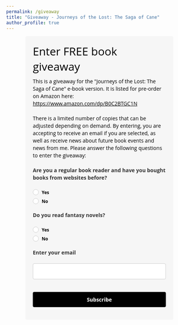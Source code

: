 ```yaml
---
permalink: /giveaway
title: "Giveaway - Journeys of the Lost: The Saga of Cane"
author_profile: true
---
```


<!-- <style type="text/css">@import url("https://assets.mlcdn.com/fonts.css?version=1680621");</style> -->
<style type="text/css">
/* LOADER */
.ml-form-embedSubmitLoad {
display: inline-block;
width: 20px;
height: 20px;
}

.g-recaptcha {
transform: scale(1);
-webkit-transform: scale(1);
transform-origin: 0 0;
-webkit-transform-origin: 0 0;
height: ;
}

.sr-only {
position: absolute;
width: 1px;
height: 1px;
padding: 0;
margin: -1px;
overflow: hidden;
clip: rect(0,0,0,0);
border: 0;
}

.ml-form-embedSubmitLoad:after {
content: " ";
display: block;
width: 11px;
height: 11px;
margin: 1px;
border-radius: 50%;
border: 4px solid #fff;
border-color: #ffffff #ffffff #ffffff transparent;
animation: ml-form-embedSubmitLoad 1.2s linear infinite;
}
@keyframes ml-form-embedSubmitLoad {
0% {
transform: rotate(0deg);
}
100% {
transform: rotate(360deg);
}
}
#mlb2-4559035.ml-form-embedContainer {
box-sizing: border-box;
display: table;
margin: 0 auto;
position: static;
width: 100% !important;
}
#mlb2-4559035.ml-form-embedContainer h4,
#mlb2-4559035.ml-form-embedContainer p,
#mlb2-4559035.ml-form-embedContainer span,
#mlb2-4559035.ml-form-embedContainer button {
text-transform: none !important;
letter-spacing: normal !important;
}
#mlb2-4559035.ml-form-embedContainer .ml-form-embedWrapper {
background-color: #f6f6f6;

border-width: 0px;
border-color: transparent;
border-radius: 4px;
border-style: solid;
box-sizing: border-box;
display: inline-block !important;
margin: 0;
padding: 0;
position: relative;
}
#mlb2-4559035.ml-form-embedContainer .ml-form-embedWrapper.embedPopup,
#mlb2-4559035.ml-form-embedContainer .ml-form-embedWrapper.embedDefault { width: 400px; }
#mlb2-4559035.ml-form-embedContainer .ml-form-embedWrapper.embedForm { max-width: 400px; width: 100%; }
#mlb2-4559035.ml-form-embedContainer .ml-form-align-left { text-align: left; }
#mlb2-4559035.ml-form-embedContainer .ml-form-align-center { text-align: center; }
#mlb2-4559035.ml-form-embedContainer .ml-form-align-default { display: table-cell !important; vertical-align: middle !important; text-align: center !important; }
#mlb2-4559035.ml-form-embedContainer .ml-form-align-right { text-align: right; }
#mlb2-4559035.ml-form-embedContainer .ml-form-embedWrapper .ml-form-embedHeader img {
border-top-left-radius: 4px;
border-top-right-radius: 4px;
height: auto;
margin: 0 auto !important;
max-width: 100%;
width: undefinedpx;
}
#mlb2-4559035.ml-form-embedContainer .ml-form-embedWrapper .ml-form-embedBody,
#mlb2-4559035.ml-form-embedContainer .ml-form-embedWrapper .ml-form-successBody {
padding: 20px 20px 0 20px;
}
#mlb2-4559035.ml-form-embedContainer .ml-form-embedWrapper .ml-form-embedBody.ml-form-embedBodyHorizontal {
padding-bottom: 0;
}
#mlb2-4559035.ml-form-embedContainer .ml-form-embedWrapper .ml-form-embedBody .ml-form-embedContent,
#mlb2-4559035.ml-form-embedContainer .ml-form-embedWrapper .ml-form-successBody .ml-form-successContent {
text-align: left;
margin: 0 0 20px 0;
}
#mlb2-4559035.ml-form-embedContainer .ml-form-embedWrapper .ml-form-embedBody .ml-form-embedContent h4,
#mlb2-4559035.ml-form-embedContainer .ml-form-embedWrapper .ml-form-successBody .ml-form-successContent h4 {
color: #000000;
font-family: 'Open Sans', Arial, Helvetica, sans-serif;
font-size: 30px;
font-weight: 400;
margin: 0 0 10px 0;
text-align: left;
word-break: break-word;
}
#mlb2-4559035.ml-form-embedContainer .ml-form-embedWrapper .ml-form-embedBody .ml-form-embedContent p,
#mlb2-4559035.ml-form-embedContainer .ml-form-embedWrapper .ml-form-successBody .ml-form-successContent p {
color: #000000;
font-family: 'Open Sans', Arial, Helvetica, sans-serif;
font-size: 14px;
font-weight: 400;
line-height: 20px;
margin: 0 0 10px 0;
text-align: left;
}
#mlb2-4559035.ml-form-embedContainer .ml-form-embedWrapper .ml-form-embedBody .ml-form-embedContent ul,
#mlb2-4559035.ml-form-embedContainer .ml-form-embedWrapper .ml-form-embedBody .ml-form-embedContent ol,
#mlb2-4559035.ml-form-embedContainer .ml-form-embedWrapper .ml-form-successBody .ml-form-successContent ul,
#mlb2-4559035.ml-form-embedContainer .ml-form-embedWrapper .ml-form-successBody .ml-form-successContent ol {
color: #000000;
font-family: 'Open Sans', Arial, Helvetica, sans-serif;
font-size: 14px;
}
#mlb2-4559035.ml-form-embedContainer .ml-form-embedWrapper .ml-form-embedBody .ml-form-embedContent ol ol,
#mlb2-4559035.ml-form-embedContainer .ml-form-embedWrapper .ml-form-successBody .ml-form-successContent ol ol {
list-style-type: lower-alpha;
}
#mlb2-4559035.ml-form-embedContainer .ml-form-embedWrapper .ml-form-embedBody .ml-form-embedContent ol ol ol,
#mlb2-4559035.ml-form-embedContainer .ml-form-embedWrapper .ml-form-successBody .ml-form-successContent ol ol ol {
list-style-type: lower-roman;
}
#mlb2-4559035.ml-form-embedContainer .ml-form-embedWrapper .ml-form-embedBody .ml-form-embedContent p a,
#mlb2-4559035.ml-form-embedContainer .ml-form-embedWrapper .ml-form-successBody .ml-form-successContent p a {
color: #000000;
text-decoration: underline;
}

#mlb2-4559035.ml-form-embedContainer .ml-form-embedWrapper .ml-block-form .ml-field-group {
text-align: left!important;
}

#mlb2-4559035.ml-form-embedContainer .ml-form-embedWrapper .ml-block-form .ml-field-group label {
margin-bottom: 5px;
color: #333333;
font-size: 14px;
font-family: 'Open Sans', Arial, Helvetica, sans-serif;
font-weight: bold; font-style: normal; text-decoration: none;;
display: inline-block;
line-height: 20px;
}
#mlb2-4559035.ml-form-embedContainer .ml-form-embedWrapper .ml-form-embedBody .ml-form-embedContent p:last-child,
#mlb2-4559035.ml-form-embedContainer .ml-form-embedWrapper .ml-form-successBody .ml-form-successContent p:last-child {
margin: 0;
}
#mlb2-4559035.ml-form-embedContainer .ml-form-embedWrapper .ml-form-embedBody form {
margin: 0;
width: 100%;
}
#mlb2-4559035.ml-form-embedContainer .ml-form-embedWrapper .ml-form-embedBody .ml-form-formContent,
#mlb2-4559035.ml-form-embedContainer .ml-form-embedWrapper .ml-form-embedBody .ml-form-checkboxRow {
margin: 0 0 20px 0;
width: 100%;
}
#mlb2-4559035.ml-form-embedContainer .ml-form-embedWrapper .ml-form-embedBody .ml-form-checkboxRow {
float: left;
}
#mlb2-4559035.ml-form-embedContainer .ml-form-embedWrapper .ml-form-embedBody .ml-form-formContent.horozintalForm {
margin: 0;
padding: 0 0 20px 0;
width: 100%;
height: auto;
float: left;
}
#mlb2-4559035.ml-form-embedContainer .ml-form-embedWrapper .ml-form-embedBody .ml-form-fieldRow {
margin: 0 0 10px 0;
width: 100%;
}
#mlb2-4559035.ml-form-embedContainer .ml-form-embedWrapper .ml-form-embedBody .ml-form-fieldRow.ml-last-item {
margin: 0;
}
#mlb2-4559035.ml-form-embedContainer .ml-form-embedWrapper .ml-form-embedBody .ml-form-fieldRow.ml-formfieldHorizintal {
margin: 0;
}
#mlb2-4559035.ml-form-embedContainer .ml-form-embedWrapper .ml-form-embedBody .ml-form-fieldRow input {
background-color: #ffffff !important;
color: #333333 !important;
border-color: #cccccc;
border-radius: 4px !important;
border-style: solid !important;
border-width: 1px !important;
font-family: 'Open Sans', Arial, Helvetica, sans-serif;
font-size: 14px !important;
height: auto;
line-height: 21px !important;
margin-bottom: 0;
margin-top: 0;
margin-left: 0;
margin-right: 0;
padding: 10px 10px !important;
width: 100% !important;
box-sizing: border-box !important;
max-width: 100% !important;
}
#mlb2-4559035.ml-form-embedContainer .ml-form-embedWrapper .ml-form-embedBody .ml-form-fieldRow input::-webkit-input-placeholder,
#mlb2-4559035.ml-form-embedContainer .ml-form-embedWrapper .ml-form-embedBody .ml-form-horizontalRow input::-webkit-input-placeholder { color: #333333; }

#mlb2-4559035.ml-form-embedContainer .ml-form-embedWrapper .ml-form-embedBody .ml-form-fieldRow input::-moz-placeholder,
#mlb2-4559035.ml-form-embedContainer .ml-form-embedWrapper .ml-form-embedBody .ml-form-horizontalRow input::-moz-placeholder { color: #333333; }

#mlb2-4559035.ml-form-embedContainer .ml-form-embedWrapper .ml-form-embedBody .ml-form-fieldRow input:-ms-input-placeholder,
#mlb2-4559035.ml-form-embedContainer .ml-form-embedWrapper .ml-form-embedBody .ml-form-horizontalRow input:-ms-input-placeholder { color: #333333; }

#mlb2-4559035.ml-form-embedContainer .ml-form-embedWrapper .ml-form-embedBody .ml-form-fieldRow input:-moz-placeholder,
#mlb2-4559035.ml-form-embedContainer .ml-form-embedWrapper .ml-form-embedBody .ml-form-horizontalRow input:-moz-placeholder { color: #333333; }

#mlb2-4559035.ml-form-embedContainer .ml-form-embedWrapper .ml-form-embedBody .ml-form-fieldRow textarea, #mlb2-4559035.ml-form-embedContainer .ml-form-embedWrapper .ml-form-embedBody .ml-form-horizontalRow textarea {
background-color: #ffffff !important;
color: #333333 !important;
border-color: #cccccc;
border-radius: 4px !important;
border-style: solid !important;
border-width: 1px !important;
font-family: 'Open Sans', Arial, Helvetica, sans-serif;
font-size: 14px !important;
height: auto;
line-height: 21px !important;
margin-bottom: 0;
margin-top: 0;
padding: 10px 10px !important;
width: 100% !important;
box-sizing: border-box !important;
max-width: 100% !important;
}

#mlb2-4559035.ml-form-embedContainer .ml-form-embedWrapper .ml-form-embedBody .ml-form-fieldRow .custom-radio .custom-control-label::before, #mlb2-4559035.ml-form-embedContainer .ml-form-embedWrapper .ml-form-embedBody .ml-form-horizontalRow .custom-radio .custom-control-label::before, #mlb2-4559035.ml-form-embedContainer .ml-form-embedWrapper .ml-form-embedBody .ml-form-fieldRow .custom-checkbox .custom-control-label::before, #mlb2-4559035.ml-form-embedContainer .ml-form-embedWrapper .ml-form-embedBody .ml-form-horizontalRow .custom-checkbox .custom-control-label::before, #mlb2-4559035.ml-form-embedContainer .ml-form-embedWrapper .ml-form-embedBody .ml-form-embedPermissions .ml-form-embedPermissionsOptionsCheckbox .label-description::before, #mlb2-4559035.ml-form-embedContainer .ml-form-embedWrapper .ml-form-embedBody .ml-form-interestGroupsRow .ml-form-interestGroupsRowCheckbox .label-description::before, #mlb2-4559035.ml-form-embedContainer .ml-form-embedWrapper .ml-form-embedBody .ml-form-checkboxRow .label-description::before {
border-color: #cccccc!important;
background-color: #ffffff!important;
}

#mlb2-4559035.ml-form-embedContainer .ml-form-embedWrapper .ml-form-embedBody .ml-form-fieldRow input.custom-control-input[type="checkbox"]{
box-sizing: border-box;
padding: 0;
position: absolute;
z-index: -1;
opacity: 0;
margin-top: 5px;
margin-left: -1.5rem;
overflow: visible;
}

#mlb2-4559035.ml-form-embedContainer .ml-form-embedWrapper .ml-form-embedBody .ml-form-fieldRow .custom-checkbox .custom-control-label::before, #mlb2-4559035.ml-form-embedContainer .ml-form-embedWrapper .ml-form-embedBody .ml-form-horizontalRow .custom-checkbox .custom-control-label::before, #mlb2-4559035.ml-form-embedContainer .ml-form-embedWrapper .ml-form-embedBody .ml-form-embedPermissions .ml-form-embedPermissionsOptionsCheckbox .label-description::before, #mlb2-4559035.ml-form-embedContainer .ml-form-embedWrapper .ml-form-embedBody .ml-form-interestGroupsRow .ml-form-interestGroupsRowCheckbox .label-description::before, #mlb2-4559035.ml-form-embedContainer .ml-form-embedWrapper .ml-form-embedBody .ml-form-checkboxRow .label-description::before {
border-radius: 4px!important;
}


#mlb2-4559035.ml-form-embedContainer .ml-form-embedWrapper .ml-form-embedBody .ml-form-checkboxRow input[type=checkbox]:checked~.label-description::after, #mlb2-4559035.ml-form-embedContainer .ml-form-embedWrapper .ml-form-embedBody .ml-form-embedPermissions .ml-form-embedPermissionsOptionsCheckbox input[type=checkbox]:checked~.label-description::after, #mlb2-4559035.ml-form-embedContainer .ml-form-embedWrapper .ml-form-embedBody .ml-form-fieldRow .custom-checkbox .custom-control-input:checked~.custom-control-label::after, #mlb2-4559035.ml-form-embedContainer .ml-form-embedWrapper .ml-form-embedBody .ml-form-horizontalRow .custom-checkbox .custom-control-input:checked~.custom-control-label::after, #mlb2-4559035.ml-form-embedContainer .ml-form-embedWrapper .ml-form-embedBody .ml-form-interestGroupsRow .ml-form-interestGroupsRowCheckbox input[type=checkbox]:checked~.label-description::after {
background-image: url("data:image/svg+xml,%3csvg xmlns='http://www.w3.org/2000/svg' viewBox='0 0 8 8'%3e%3cpath fill='%23fff' d='M6.564.75l-3.59 3.612-1.538-1.55L0 4.26 2.974 7.25 8 2.193z'/%3e%3c/svg%3e");
}

#mlb2-4559035.ml-form-embedContainer .ml-form-embedWrapper .ml-form-embedBody .ml-form-fieldRow .custom-radio .custom-control-input:checked~.custom-control-label::after, #mlb2-4559035.ml-form-embedContainer .ml-form-embedWrapper .ml-form-embedBody .ml-form-fieldRow .custom-radio .custom-control-input:checked~.custom-control-label::after {
background-image: url("data:image/svg+xml,%3csvg xmlns='http://www.w3.org/2000/svg' viewBox='-4 -4 8 8'%3e%3ccircle r='3' fill='%23fff'/%3e%3c/svg%3e");
}

#mlb2-4559035.ml-form-embedContainer .ml-form-embedWrapper .ml-form-embedBody .ml-form-fieldRow .custom-radio .custom-control-input:checked~.custom-control-label::before, #mlb2-4559035.ml-form-embedContainer .ml-form-embedWrapper .ml-form-embedBody .ml-form-horizontalRow .custom-radio .custom-control-input:checked~.custom-control-label::before, #mlb2-4559035.ml-form-embedContainer .ml-form-embedWrapper .ml-form-embedBody .ml-form-fieldRow .custom-checkbox .custom-control-input:checked~.custom-control-label::before, #mlb2-4559035.ml-form-embedContainer .ml-form-embedWrapper .ml-form-embedBody .ml-form-horizontalRow .custom-checkbox .custom-control-input:checked~.custom-control-label::before, #mlb2-4559035.ml-form-embedContainer .ml-form-embedWrapper .ml-form-embedBody .ml-form-embedPermissions .ml-form-embedPermissionsOptionsCheckbox input[type=checkbox]:checked~.label-description::before, #mlb2-4559035.ml-form-embedContainer .ml-form-embedWrapper .ml-form-embedBody .ml-form-interestGroupsRow .ml-form-interestGroupsRowCheckbox input[type=checkbox]:checked~.label-description::before, #mlb2-4559035.ml-form-embedContainer .ml-form-embedWrapper .ml-form-embedBody .ml-form-checkboxRow input[type=checkbox]:checked~.label-description::before  {
border-color: #000000!important;
background-color: #000000!important;
color: #ffffff!important;
}

#mlb2-4559035.ml-form-embedContainer .ml-form-embedWrapper .ml-form-embedBody .ml-form-fieldRow .custom-radio .custom-control-label::before, #mlb2-4559035.ml-form-embedContainer .ml-form-embedWrapper .ml-form-embedBody .ml-form-horizontalRow .custom-radio .custom-control-label::before, #mlb2-4559035.ml-form-embedContainer .ml-form-embedWrapper .ml-form-embedBody .ml-form-fieldRow .custom-radio .custom-control-label::after, #mlb2-4559035.ml-form-embedContainer .ml-form-embedWrapper .ml-form-embedBody .ml-form-horizontalRow .custom-radio .custom-control-label::after, #mlb2-4559035.ml-form-embedContainer .ml-form-embedWrapper .ml-form-embedBody .ml-form-fieldRow .custom-checkbox .custom-control-label::before, #mlb2-4559035.ml-form-embedContainer .ml-form-embedWrapper .ml-form-embedBody .ml-form-fieldRow .custom-checkbox .custom-control-label::after, #mlb2-4559035.ml-form-embedContainer .ml-form-embedWrapper .ml-form-embedBody .ml-form-horizontalRow .custom-checkbox .custom-control-label::before, #mlb2-4559035.ml-form-embedContainer .ml-form-embedWrapper .ml-form-embedBody .ml-form-horizontalRow .custom-checkbox .custom-control-label::after {
top: 2px;
box-sizing: border-box;
}

#mlb2-4559035.ml-form-embedContainer .ml-form-embedWrapper .ml-form-embedBody .ml-form-embedPermissions .ml-form-embedPermissionsOptionsCheckbox .label-description::before, #mlb2-4559035.ml-form-embedContainer .ml-form-embedWrapper .ml-form-embedBody .ml-form-embedPermissions .ml-form-embedPermissionsOptionsCheckbox .label-description::after, #mlb2-4559035.ml-form-embedContainer .ml-form-embedWrapper .ml-form-embedBody .ml-form-checkboxRow .label-description::before, #mlb2-4559035.ml-form-embedContainer .ml-form-embedWrapper .ml-form-embedBody .ml-form-checkboxRow .label-description::after {
top: 0px!important;
box-sizing: border-box!important;
}

#mlb2-4559035.ml-form-embedContainer .ml-form-embedWrapper .ml-form-embedBody .ml-form-checkboxRow .label-description::before, #mlb2-4559035.ml-form-embedContainer .ml-form-embedWrapper .ml-form-embedBody .ml-form-checkboxRow .label-description::after {
top: 0px!important;
box-sizing: border-box!important;
}

#mlb2-4559035.ml-form-embedContainer .ml-form-embedWrapper .ml-form-embedBody .ml-form-interestGroupsRow .ml-form-interestGroupsRowCheckbox .label-description::after {
top: 0px!important;
box-sizing: border-box!important;
position: absolute;
left: -1.5rem;
display: block;
width: 1rem;
height: 1rem;
content: "";
}

#mlb2-4559035.ml-form-embedContainer .ml-form-embedWrapper .ml-form-embedBody .ml-form-interestGroupsRow .ml-form-interestGroupsRowCheckbox .label-description::before {
top: 0px!important;
box-sizing: border-box!important;
}

#mlb2-4559035.ml-form-embedContainer .ml-form-embedWrapper .ml-form-embedBody .custom-control-label::before {
position: absolute;
top: 4px;
left: -1.5rem;
display: block;
width: 16px;
height: 16px;
pointer-events: none;
content: "";
background-color: #ffffff;
border: #adb5bd solid 1px;
border-radius: 50%;
}

#mlb2-4559035.ml-form-embedContainer .ml-form-embedWrapper .ml-form-embedBody .custom-control-label::after {
position: absolute;
top: 2px!important;
left: -1.5rem;
display: block;
width: 1rem;
height: 1rem;
content: "";
}

#mlb2-4559035.ml-form-embedContainer .ml-form-embedWrapper .ml-form-embedBody .ml-form-embedPermissions .ml-form-embedPermissionsOptionsCheckbox .label-description::before, #mlb2-4559035.ml-form-embedContainer .ml-form-embedWrapper .ml-form-embedBody .ml-form-interestGroupsRow .ml-form-interestGroupsRowCheckbox .label-description::before, #mlb2-4559035.ml-form-embedContainer .ml-form-embedWrapper .ml-form-embedBody .ml-form-checkboxRow .label-description::before {
position: absolute;
top: 4px;
left: -1.5rem;
display: block;
width: 16px;
height: 16px;
pointer-events: none;
content: "";
background-color: #ffffff;
border: #adb5bd solid 1px;
border-radius: 50%;
}

#mlb2-4559035.ml-form-embedContainer .ml-form-embedWrapper .ml-form-embedBody .ml-form-embedPermissions .ml-form-embedPermissionsOptionsCheckbox .label-description::after {
position: absolute;
top: 0px!important;
left: -1.5rem;
display: block;
width: 1rem;
height: 1rem;
content: "";
}

#mlb2-4559035.ml-form-embedContainer .ml-form-embedWrapper .ml-form-embedBody .ml-form-checkboxRow .label-description::after {
position: absolute;
top: 0px!important;
left: -1.5rem;
display: block;
width: 1rem;
height: 1rem;
content: "";
}

#mlb2-4559035.ml-form-embedContainer .ml-form-embedWrapper .ml-form-embedBody .custom-radio .custom-control-label::after {
background: no-repeat 50%/50% 50%;
}
#mlb2-4559035.ml-form-embedContainer .ml-form-embedWrapper .ml-form-embedBody .custom-checkbox .custom-control-label::after, #mlb2-4559035.ml-form-embedContainer .ml-form-embedWrapper .ml-form-embedBody .ml-form-embedPermissions .ml-form-embedPermissionsOptionsCheckbox .label-description::after, #mlb2-4559035.ml-form-embedContainer .ml-form-embedWrapper .ml-form-embedBody .ml-form-interestGroupsRow .ml-form-interestGroupsRowCheckbox .label-description::after, #mlb2-4559035.ml-form-embedContainer .ml-form-embedWrapper .ml-form-embedBody .ml-form-checkboxRow .label-description::after {
background: no-repeat 50%/50% 50%;
}

#mlb2-4559035.ml-form-embedContainer .ml-form-embedWrapper .ml-form-embedBody .ml-form-fieldRow .custom-control, #mlb2-4559035.ml-form-embedContainer .ml-form-embedWrapper .ml-form-embedBody .ml-form-horizontalRow .custom-control {
position: relative;
display: block;
min-height: 1.5rem;
padding-left: 1.5rem;
}

#mlb2-4559035.ml-form-embedContainer .ml-form-embedWrapper .ml-form-embedBody .ml-form-fieldRow .custom-radio .custom-control-input, #mlb2-4559035.ml-form-embedContainer .ml-form-embedWrapper .ml-form-embedBody .ml-form-horizontalRow .custom-radio .custom-control-input, #mlb2-4559035.ml-form-embedContainer .ml-form-embedWrapper .ml-form-embedBody .ml-form-fieldRow .custom-checkbox .custom-control-input, #mlb2-4559035.ml-form-embedContainer .ml-form-embedWrapper .ml-form-embedBody .ml-form-horizontalRow .custom-checkbox .custom-control-input {
position: absolute;
z-index: -1;
opacity: 0;
box-sizing: border-box;
padding: 0;
}

#mlb2-4559035.ml-form-embedContainer .ml-form-embedWrapper .ml-form-embedBody .ml-form-fieldRow .custom-radio .custom-control-label, #mlb2-4559035.ml-form-embedContainer .ml-form-embedWrapper .ml-form-embedBody .ml-form-horizontalRow .custom-radio .custom-control-label, #mlb2-4559035.ml-form-embedContainer .ml-form-embedWrapper .ml-form-embedBody .ml-form-fieldRow .custom-checkbox .custom-control-label, #mlb2-4559035.ml-form-embedContainer .ml-form-embedWrapper .ml-form-embedBody .ml-form-horizontalRow .custom-checkbox .custom-control-label {
color: #000000;
font-size: 12px!important;
font-family: 'Open Sans', Arial, Helvetica, sans-serif;
line-height: 22px;
margin-bottom: 0;
position: relative;
vertical-align: top;
font-style: normal;
font-weight: 700;
}

#mlb2-4559035.ml-form-embedContainer .ml-form-embedWrapper .ml-form-embedBody .ml-form-fieldRow .custom-select, #mlb2-4559035.ml-form-embedContainer .ml-form-embedWrapper .ml-form-embedBody .ml-form-horizontalRow .custom-select {
background-color: #ffffff !important;
color: #333333 !important;
border-color: #cccccc;
border-radius: 4px !important;
border-style: solid !important;
border-width: 1px !important;
font-family: 'Open Sans', Arial, Helvetica, sans-serif;
font-size: 14px !important;
line-height: 20px !important;
margin-bottom: 0;
margin-top: 0;
padding: 10px 28px 10px 12px !important;
width: 100% !important;
box-sizing: border-box !important;
max-width: 100% !important;
height: auto;
display: inline-block;
vertical-align: middle;
background: url('https://assets.mlcdn.com/ml/images/default/dropdown.svg') no-repeat right .75rem center/8px 10px;
-webkit-appearance: none;
-moz-appearance: none;
appearance: none;
}


#mlb2-4559035.ml-form-embedContainer .ml-form-embedWrapper .ml-form-embedBody .ml-form-horizontalRow {
height: auto;
width: 100%;
float: left;
}
.ml-form-formContent.horozintalForm .ml-form-horizontalRow .ml-input-horizontal { width: 70%; float: left; }
.ml-form-formContent.horozintalForm .ml-form-horizontalRow .ml-button-horizontal { width: 30%; float: left; }
.ml-form-formContent.horozintalForm .ml-form-horizontalRow .ml-button-horizontal.labelsOn { padding-top: 25px;  }
.ml-form-formContent.horozintalForm .ml-form-horizontalRow .horizontal-fields { box-sizing: border-box; float: left; padding-right: 10px;  }
#mlb2-4559035.ml-form-embedContainer .ml-form-embedWrapper .ml-form-embedBody .ml-form-horizontalRow input {
background-color: #ffffff;
color: #333333;
border-color: #cccccc;
border-radius: 4px;
border-style: solid;
border-width: 1px;
font-family: 'Open Sans', Arial, Helvetica, sans-serif;
font-size: 14px;
line-height: 20px;
margin-bottom: 0;
margin-top: 0;
padding: 10px 10px;
width: 100%;
box-sizing: border-box;
overflow-y: initial;
}
#mlb2-4559035.ml-form-embedContainer .ml-form-embedWrapper .ml-form-embedBody .ml-form-horizontalRow button {
background-color: #000000 !important;
border-color: #000000;
border-style: solid;
border-width: 1px;
border-radius: 4px;
box-shadow: none;
color: #ffffff !important;
cursor: pointer;
font-family: 'Open Sans', Arial, Helvetica, sans-serif;
font-size: 14px !important;
font-weight: 700;
line-height: 20px;
margin: 0 !important;
padding: 10px !important;
width: 100%;
height: auto;
}
#mlb2-4559035.ml-form-embedContainer .ml-form-embedWrapper .ml-form-embedBody .ml-form-horizontalRow button:hover {
background-color: #333333 !important;
border-color: #333333 !important;
}
#mlb2-4559035.ml-form-embedContainer .ml-form-embedWrapper .ml-form-embedBody .ml-form-checkboxRow input[type="checkbox"] {
box-sizing: border-box;
padding: 0;
position: absolute;
z-index: -1;
opacity: 0;
margin-top: 5px;
margin-left: -1.5rem;
overflow: visible;
}
#mlb2-4559035.ml-form-embedContainer .ml-form-embedWrapper .ml-form-embedBody .ml-form-checkboxRow .label-description {
color: #000000;
display: block;
font-family: 'Open Sans', Arial, Helvetica, sans-serif;
font-size: 12px;
text-align: left;
margin-bottom: 0;
position: relative;
vertical-align: top;
}
#mlb2-4559035.ml-form-embedContainer .ml-form-embedWrapper .ml-form-embedBody .ml-form-checkboxRow label {
font-weight: normal;
margin: 0;
padding: 0;
position: relative;
display: block;
min-height: 24px;
padding-left: 24px;

}
#mlb2-4559035.ml-form-embedContainer .ml-form-embedWrapper .ml-form-embedBody .ml-form-checkboxRow label a {
color: #000000;
text-decoration: underline;
}
#mlb2-4559035.ml-form-embedContainer .ml-form-embedWrapper .ml-form-embedBody .ml-form-checkboxRow label p {
color: #000000 !important;
font-family: 'Open Sans', Arial, Helvetica, sans-serif !important;
font-size: 12px !important;
font-weight: normal !important;
line-height: 18px !important;
padding: 0 !important;
margin: 0 5px 0 0 !important;
}
#mlb2-4559035.ml-form-embedContainer .ml-form-embedWrapper .ml-form-embedBody .ml-form-checkboxRow label p:last-child {
margin: 0;
}
#mlb2-4559035.ml-form-embedContainer .ml-form-embedWrapper .ml-form-embedBody .ml-form-embedSubmit {
margin: 0 0 20px 0;
float: left;
width: 100%;
}
#mlb2-4559035.ml-form-embedContainer .ml-form-embedWrapper .ml-form-embedBody .ml-form-embedSubmit button {
background-color: #000000 !important;
border: none !important;
border-radius: 4px !important;
box-shadow: none !important;
color: #ffffff !important;
cursor: pointer;
font-family: 'Open Sans', Arial, Helvetica, sans-serif !important;
font-size: 14px !important;
font-weight: 700 !important;
line-height: 21px !important;
height: auto;
padding: 10px !important;
width: 100% !important;
box-sizing: border-box !important;
}
#mlb2-4559035.ml-form-embedContainer .ml-form-embedWrapper .ml-form-embedBody .ml-form-embedSubmit button.loading {
display: none;
}
#mlb2-4559035.ml-form-embedContainer .ml-form-embedWrapper .ml-form-embedBody .ml-form-embedSubmit button:hover {
background-color: #333333 !important;
}
.ml-subscribe-close {
width: 30px;
height: 30px;
background: url('https://assets.mlcdn.com/ml/images/default/modal_close.png') no-repeat;
background-size: 30px;
cursor: pointer;
margin-top: -10px;
margin-right: -10px;
position: absolute;
top: 0;
right: 0;
}
.ml-error input, .ml-error textarea, .ml-error select {
border-color: red!important;
}

.ml-error .custom-checkbox-radio-list {
border: 1px solid red !important;
border-radius: 4px;
padding: 10px;
}

.ml-error .label-description,
.ml-error .label-description p,
.ml-error .label-description p a,
.ml-error label:first-child {
color: #ff0000 !important;
}

#mlb2-4559035.ml-form-embedContainer .ml-form-embedWrapper .ml-form-embedBody .ml-form-checkboxRow.ml-error .label-description p,
#mlb2-4559035.ml-form-embedContainer .ml-form-embedWrapper .ml-form-embedBody .ml-form-checkboxRow.ml-error .label-description p:first-letter {
color: #ff0000 !important;
}
@media only screen and (max-width: 400px){

.ml-form-embedWrapper.embedDefault, .ml-form-embedWrapper.embedPopup { width: 100%!important; }
.ml-form-formContent.horozintalForm { float: left!important; }
.ml-form-formContent.horozintalForm .ml-form-horizontalRow { height: auto!important; width: 100%!important; float: left!important; }
.ml-form-formContent.horozintalForm .ml-form-horizontalRow .ml-input-horizontal { width: 100%!important; }
.ml-form-formContent.horozintalForm .ml-form-horizontalRow .ml-input-horizontal > div { padding-right: 0px!important; padding-bottom: 10px; }
.ml-form-formContent.horozintalForm .ml-button-horizontal { width: 100%!important; }
.ml-form-formContent.horozintalForm .ml-button-horizontal.labelsOn { padding-top: 0px!important; }

}
</style>

































































































































































<div id="mlb2-4559035" class="ml-form-embedContainer ml-subscribe-form ml-subscribe-form-4559035">
<div class="ml-form-align-center ">
<div class="ml-form-embedWrapper embedForm">




<div class="ml-form-embedBody ml-form-embedBodyDefault row-form">

<div class="ml-form-embedContent" style=" ">

<h4>Enter FREE book giveaway</h4>
<p>This is a giveaway for the "Journeys of the Lost: The Saga of Cane" e-book version. It is listed for pre-order on Amazon here:
  <a href="https://www.amazon.com/dp/B0C2BTGC1N">https://www.amazon.com/dp/B0C2BTGC1N</a>
 <br /> 
 <br />
 There is a limited number of copies that can be adjusted depending on demand. By entering, you are accepting to receive an email if you are selected, as well as receive news about future book events and news from me. Please answer the following questions to enter the giveaway:</p>

</div>

<form class="ml-block-form" action="https://assets.mailerlite.com/jsonp/393905/forms/85287153938990163/subscribe" data-code="" method="post" target="_blank">
<div class="ml-form-formContent">



<div class="ml-form-fieldRow ">
<div class="ml-field-group ml-field-book_purchasers ml-validate-required">

<label>Are you a regular book reader and have you bought books from websites before?</label>


<!-- input -->

<!-- /input -->

<!-- textarea -->

<!-- /textarea -->

<!-- select -->

<!-- /select -->

<!-- checkboxes -->

<!-- /checkboxes -->

<!-- radio -->
<div class="custom-checkbox-radio-list">
<!-- Visible if current or any next has value -->
<div class="custom-control custom-radio">
<input aria-label="book_purchasers" aria-required="true" name="fields[book_purchasers]" class="custom-control-input" type="radio" value="Yes" id="radio-4559035-03}-0">
<label class="custom-control-label" for="radio-4559035-03}-0">
Yes
</label>
</div>

<div class="custom-control custom-radio">
<input aria-label="book_purchasers" aria-required="true" name="fields[book_purchasers]" class="custom-control-input" type="radio" value="No" id="radio-4559035-03}-1">
<label class="custom-control-label" for="radio-4559035-03}-1">
No
</label>
</div>
















</div>
<!-- /radio -->

<!-- countries -->

<!-- /countries -->





</div>
</div><div class="ml-form-fieldRow ">
<div class="ml-field-group ml-field-fantasy_readers ml-validate-required">

<label>Do you read fantasy novels?</label>


<!-- input -->

<!-- /input -->

<!-- textarea -->

<!-- /textarea -->

<!-- select -->

<!-- /select -->

<!-- checkboxes -->

<!-- /checkboxes -->

<!-- radio -->
<div class="custom-checkbox-radio-list">
<!-- Visible if current or any next has value -->
<div class="custom-control custom-radio">
<input aria-label="fantasy_readers" aria-required="true" name="fields[fantasy_readers]" class="custom-control-input" type="radio" value="Yes" id="radio-4559035-13}-0">
<label class="custom-control-label" for="radio-4559035-13}-0">
Yes
</label>
</div>

<div class="custom-control custom-radio">
<input aria-label="fantasy_readers" aria-required="true" name="fields[fantasy_readers]" class="custom-control-input" type="radio" value="No" id="radio-4559035-13}-1">
<label class="custom-control-label" for="radio-4559035-13}-1">
No
</label>
</div>
















</div>
<!-- /radio -->

<!-- countries -->

<!-- /countries -->





</div>
</div><div class="ml-form-fieldRow ml-last-item">
<div class="ml-field-group ml-field-email ml-validate-email ml-validate-required">

<label>Enter your email</label>


<!-- input -->
<input aria-label="email" aria-required="true" type="email" class="form-control" data-inputmask="" name="fields[email]" placeholder="" autocomplete="email">
<!-- /input -->

<!-- textarea -->

<!-- /textarea -->

<!-- select -->

<!-- /select -->

<!-- checkboxes -->

<!-- /checkboxes -->

<!-- radio -->

<!-- /radio -->

<!-- countries -->

<!-- /countries -->





</div>
</div>

</div>



<!-- Privacy policy -->

<!-- /Privacy policy -->









<div class="ml-form-recaptcha ml-validate-required" style="float: left;">
<style type="text/css">
.ml-form-recaptcha {
margin-bottom: 20px;
}

.ml-form-recaptcha.ml-error iframe {
border: solid 1px #ff0000;
}

@media screen and (max-width: 480px) {
.ml-form-recaptcha {
width: 220px!important
}
.g-recaptcha {
transform: scale(0.78);
-webkit-transform: scale(0.78);
transform-origin: 0 0;
-webkit-transform-origin: 0 0;
}
}
</style>
<script src="https://www.google.com/recaptcha/api.js"></script>
<div class="g-recaptcha" data-sitekey="6Lf1KHQUAAAAAFNKEX1hdSWCS3mRMv4FlFaNslaD"></div>
</div>



<input type="hidden" name="ml-submit" value="1">

<div class="ml-form-embedSubmit">

<button type="submit" class="primary">Subscribe</button>

<button disabled="disabled" style="display: none;" type="button" class="loading">
<div class="ml-form-embedSubmitLoad"></div>
<span class="sr-only">Loading...</span>
</button>
</div>


<input type="hidden" name="anticsrf" value="true">
</form>
</div>

<div class="ml-form-successBody row-success" style="display: none">

<div class="ml-form-successContent">

<h4>Thank you!</h4>
<p>You have successfully joined the giveaway list. Expect an email soon in the event that you have been chosen.<br></p>

</div>

</div>
</div>
</div>
</div>





<script>
function ml_webform_success_4559035() {
var $ = ml_jQuery || jQuery;
$('.ml-subscribe-form-4559035 .row-success').show();
$('.ml-subscribe-form-4559035 .row-form').hide();
}
</script>


<script src="https://groot.mailerlite.com/js/w/webforms.min.js?v59ea44790c5c0deef53b8c1ad21b8cc9" type="text/javascript"></script>
<script>
fetch("https://assets.mailerlite.com/jsonp/393905/forms/85287153938990163/track-view")
</script>
